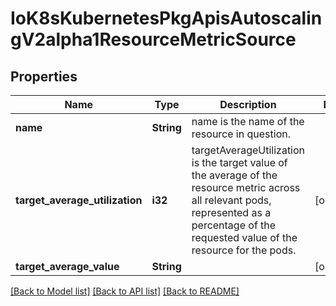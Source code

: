 # IoK8sKubernetesPkgApisAutoscalingV2alpha1ResourceMetricSource

## Properties
Name | Type | Description | Notes
------------ | ------------- | ------------- | -------------
**name** | **String** | name is the name of the resource in question. | 
**target_average_utilization** | **i32** | targetAverageUtilization is the target value of the average of the resource metric across all relevant pods, represented as a percentage of the requested value of the resource for the pods. | [optional] 
**target_average_value** | **String** |  | [optional] 

[[Back to Model list]](../README.md#documentation-for-models) [[Back to API list]](../README.md#documentation-for-api-endpoints) [[Back to README]](../README.md)


